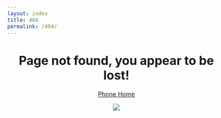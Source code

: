 ```yaml
---
layout: index
title: 404
permalink: /404/
---
```



<header markdown="1" class="px-4 py-5 my-5 text-center">
  <h1>Page not found, you appear to be lost!</h1>
  <p><a href="{{ site.url }}">Phone Home</a></p>
  <img class="img-fluid img-thumbnail" src="https://cdn.dribbble.com/users/1285451/screenshots/6483584/dribbble_space.jpg">
</header>